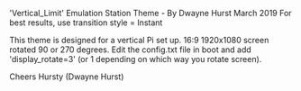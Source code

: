 'Vertical_Limit' Emulation Station Theme - By Dwayne Hurst March 2019
For best results, use transition style = Instant

This theme is designed for a vertical Pi set up. 16:9 1920x1080 screen rotated 90 or 270 degrees.
Edit the config.txt file in boot and add 'display_rotate=3' (or 1 depending on which way you rotate screen).

Cheers
Hursty (Dwayne Hurst)

